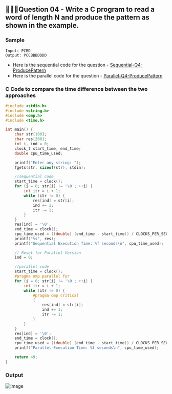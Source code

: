 ## 💁🏻‍♂️**Question 04** - Write a C program to read a word of length N and produce the pattern as shown in the example.

### Sample
```
Input: PCBD
Output: PCCBBBDDDD
```

- Here is the sequential code for the question - [Sequential-Q4-ProducePattern](https://github.com/shrudex/DSE/blob/main/PP%20Lab/Week01-Sequential/Q4-ProducePattern.md)
- Here is the parallel code for the question - [Parallel-Q4-ProducePattern](https://github.com/shrudex/DSE/blob/main/PP%20Lab/Week02-OpenMP/Q4-ProducePattern.md)

### C Code to compare the time difference between the two approaches
```c
#include <stdio.h>
#include <string.h>
#include <omp.h>
#include <time.h>

int main() {
    char str[100];
    char res[200]; 
    int i, ind = 0;
    clock_t start_time, end_time;
    double cpu_time_used;

    printf("Enter any string: ");
    fgets(str, sizeof(str), stdin);

    //sequential code
    start_time = clock();
    for (i = 0; str[i] != '\0'; ++i) {
        int itr = i + 1;
        while (itr != 0) {
            res[ind] = str[i];
            ind += 1;
            itr -= 1;
        }
    }
    res[ind] = '\0';
    end_time = clock();
    cpu_time_used = ((double) (end_time - start_time)) / CLOCKS_PER_SEC;
    printf("%s", res);
    printf("Sequential Execution Time: %f seconds\n", cpu_time_used);

    // Reset for Parallel Version
    ind = 0;

    //parallel code
    start_time = clock();
    #pragma omp parallel for
    for (i = 0; str[i] != '\0'; ++i) {
        int itr = i + 1;
        while (itr != 0) {
            #pragma omp critical
            {
                res[ind] = str[i];
                ind += 1;
                itr -= 1;
            }
        }
    }
    res[ind] = '\0';
    end_time = clock();
    cpu_time_used = ((double) (end_time - start_time)) / CLOCKS_PER_SEC;
    printf("Parallel Execution Time: %f seconds\n", cpu_time_used);

    return 49;
}
```

### Output
![image](https://github.com/shrudex/DSE/assets/91502997/02b548d5-3559-4cad-8623-7af7d9c7372d)
